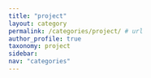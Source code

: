 ```yaml
---
title: "project" 
layout: category
permalink: /categories/project/ # url
author_profile: true
taxonomy: project
sidebar:
nav: "categories"
---
```

